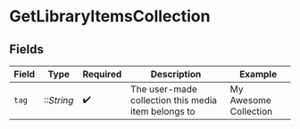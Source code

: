 # GetLibraryItemsCollection


## Fields

| Field                                               | Type                                                | Required                                            | Description                                         | Example                                             |
| --------------------------------------------------- | --------------------------------------------------- | --------------------------------------------------- | --------------------------------------------------- | --------------------------------------------------- |
| `tag`                                               | *::String*                                          | :heavy_check_mark:                                  | The user-made collection this media item belongs to | My Awesome Collection                               |